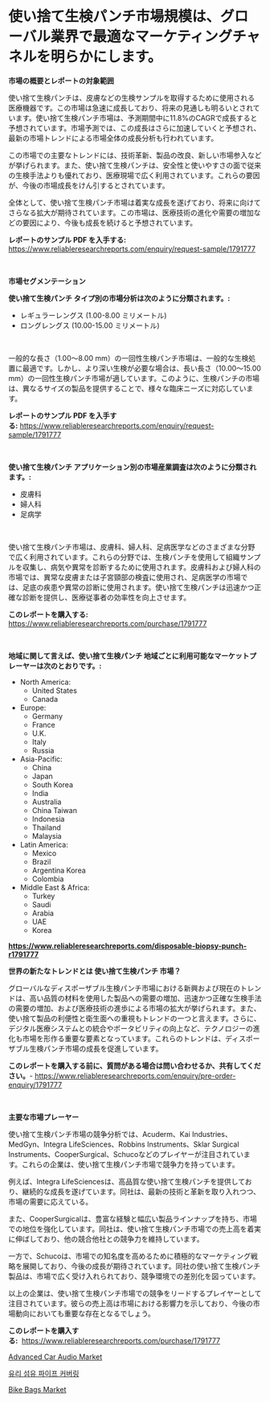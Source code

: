 <p><h1>使い捨て生検パンチ市場規模は、グローバル業界で最適なマーケティングチャネルを明らかにします。</h1></p><p><strong>市場の概要とレポートの対象範囲</strong></p>
<p><p>使い捨て生検パンチは、皮膚などの生検サンプルを取得するために使用される医療機器です。この市場は急速に成長しており、将来の見通しも明るいとされています。使い捨て生検パンチ市場は、予測期間中に11.8%のCAGRで成長すると予想されています。市場予測では、この成長はさらに加速していくと予想され、最新の市場トレンドによる市場全体の成長分析も行われています。</p><p>この市場での主要なトレンドには、技術革新、製品の改良、新しい市場参入などが挙げられます。また、使い捨て生検パンチは、安全性と使いやすさの面で従来の生検手法よりも優れており、医療現場で広く利用されています。これらの要因が、今後の市場成長をけん引するとされています。</p><p>全体として、使い捨て生検パンチ市場は着実な成長を遂げており、将来に向けてさらなる拡大が期待されています。この市場は、医療技術の進化や需要の増加などの要因により、今後も成長を続けると予想されています。</p></p>
<p><strong>レポートのサンプル PDF を入手する:</strong> <a href="https://www.reliableresearchreports.com/enquiry/request-sample/1791777">https://www.reliableresearchreports.com/enquiry/request-sample/1791777</a></p>
<p>&nbsp;</p>
<p><strong>市場セグメンテーション</strong></p>
<p><strong>使い捨て生検パンチ タイプ別の市場分析は次のように分類されます。:</strong></p>
<p><ul><li>レギュラーレングス (1.00-8.00 ミリメートル)</li><li>ロングレングス (10.00-15.00 ミリメートル)</li></ul></p>
<p>&nbsp;</p>
<p><p>一般的な長さ（1.00〜8.00 mm）の一回性生検パンチ市場は、一般的な生検処置に最適です。しかし、より深い生検が必要な場合は、長い長さ（10.00〜15.00 mm）の一回性生検パンチ市場が適しています。このように、生検パンチの市場は、異なるサイズの製品を提供することで、様々な臨床ニーズに対応しています。</p></p>
<p><strong>レポートのサンプル PDF を入手する:</strong>&nbsp;<a href="https://www.reliableresearchreports.com/enquiry/request-sample/1791777">https://www.reliableresearchreports.com/enquiry/request-sample/1791777</a></p>
<p>&nbsp;</p>
<p><strong> 使い捨て生検パンチ アプリケーション別の市場産業調査は次のように分類されます。:</strong></p>
<p><ul><li>皮膚科</li><li>婦人科</li><li>足病学</li></ul></p>
<p>&nbsp;</p>
<p><p>使い捨て生検パンチ市場は、皮膚科、婦人科、足病医学などのさまざまな分野で広く利用されています。これらの分野では、生検パンチを使用して組織サンプルを収集し、病気や異常を診断するために使用されます。皮膚科および婦人科の市場では、異常な皮膚または子宮頸部の検査に使用され、足病医学の市場では、足底の疾患や異常の診断に使用されます。使い捨て生検パンチは迅速かつ正確な診断を提供し、医療従事者の効率性を向上させます。</p></p>
<p><strong>このレポートを購入する:</strong>&nbsp; <a href="https://www.reliableresearchreports.com/purchase/1791777">https://www.reliableresearchreports.com/purchase/1791777</a></p>
<p>&nbsp;</p>
<p><strong>地域に関して言えば、使い捨て生検パンチ 地域ごとに利用可能なマーケットプレーヤーは次のとおりです。:</strong></p>
<p><ul>
    <li>
        North America:
        <ul>
            <li>United States</li>
            <li>Canada</li>
        </ul>
    </li>
    <li>
        Europe:
        <ul>
            <li>Germany</li>
            <li>France</li>
            <li>U.K.</li>
            <li>Italy</li>
            <li>Russia</li>
        </ul>
    </li>
    <li>
        Asia-Pacific:
        <ul>
            <li>China</li>
            <li>Japan</li>
            <li>South Korea</li>
            <li>India</li>
            <li>Australia</li>
            <li>China Taiwan</li>
            <li>Indonesia</li>
            <li>Thailand</li>
            <li>Malaysia</li>
        </ul>
    </li>
    <li>
        Latin America:
        <ul>
            <li>Mexico</li>
            <li>Brazil</li>
            <li>Argentina Korea</li>
            <li>Colombia</li>
        </ul>
    </li>
    <li>
        Middle East & Africa:
        <ul>
            <li>Turkey</li>
            <li>Saudi</li>
            <li>Arabia</li>
            <li>UAE</li>
            <li>Korea</li>
        </ul>
    </li>
    </ul></p>
<p><strong><a href="https://www.reliableresearchreports.com/disposable-biopsy-punch-r1791777">https://www.reliableresearchreports.com/disposable-biopsy-punch-r1791777</a></strong>&nbsp;</p>
<p><strong>世界の新たなトレンドとは 使い捨て生検パンチ 市場？</strong></p>
<p><p>グローバルなディスポーザブル生検パンチ市場における新興および現在のトレンドは、高い品質の材料を使用した製品への需要の増加、迅速かつ正確な生検手法の需要の増加、および医療技術の進歩による市場の拡大が挙げられます。また、使い捨て製品の利便性と衛生面への重視もトレンドの一つと言えます。さらに、デジタル医療システムとの統合やポータビリティの向上など、テクノロジーの進化も市場を形作る重要な要素となっています。これらのトレンドは、ディスポーザブル生検パンチ市場の成長を促進しています。</p></p>
<p><strong>このレポートを購入する前に、質問がある場合は問い合わせるか、共有してください。</strong>- <a href="https://www.reliableresearchreports.com/enquiry/pre-order-enquiry/1791777">https://www.reliableresearchreports.com/enquiry/pre-order-enquiry/1791777</a></p>
<p>&nbsp;</p>
<p><strong>主要な市場プレーヤー</strong></p>
<p><p>使い捨て生検パンチ市場の競争分析では、Acuderm、Kai Industries、MedGyn、Integra LifeSciences、Robbins Instruments、Sklar Surgical Instruments、CooperSurgical、Schucoなどのプレイヤーが注目されています。これらの企業は、使い捨て生検パンチ市場で競争力を持っています。</p><p>例えば、Integra LifeSciencesは、高品質な使い捨て生検パンチを提供しており、継続的な成長を遂げています。同社は、最新の技術と革新を取り入れつつ、市場の需要に応えている。</p><p>また、CooperSurgicalは、豊富な経験と幅広い製品ラインナップを持ち、市場での地位を強化しています。同社は、使い捨て生検パンチ市場での売上高を着実に伸ばしており、他の競合他社との競争力を維持しています。</p><p>一方で、Schucoは、市場での知名度を高めるために積極的なマーケティング戦略を展開しており、今後の成長が期待されています。同社の使い捨て生検パンチ製品は、市場で広く受け入れられており、競争環境での差別化を図っています。</p><p>以上の企業は、使い捨て生検パンチ市場での競争をリードするプレイヤーとして注目されています。彼らの売上高は市場における影響力を示しており、今後の市場動向においても重要な存在となるでしょう。</p></p>
<p><strong>このレポートを購入する:</strong>&nbsp;&nbsp;<a href="https://www.reliableresearchreports.com/purchase/1791777">https://www.reliableresearchreports.com/purchase/1791777</a></p>
<p><p><a href="https://www.linkedin.com/pulse/advanced-car-audio-market-research-report-provides-critical-clxye?trackingId=XbHgbUs4SD%2F2dlMjVyjacg%3D%3D">Advanced Car Audio Market</a></p><p><a href="https://medium.com/@joehodytkiewicz980/%EC%9C%A0%EB%A6%AC%EC%84%AC%EC%9C%A0-%ED%8C%8C%EC%9D%B4%ED%94%84-%EC%BB%A4%EB%B2%84%EB%A7%81-%EC%8B%9C%EC%9E%A5-%EC%A1%B0%EC%82%AC-%EB%B3%B4%EA%B3%A0%EC%84%9C-%EA%B7%B8-%EC%97%AD%EC%82%AC-%EB%B0%8F-2031%EB%85%84%EA%B9%8C%EC%A7%80%EC%9D%98-%EC%98%88%EC%B8%A1%EA%B9%8C%EC%A7%80-2024%EB%85%84-7c4a149ef226">유리 섬유 파이프 커버링</a></p><p><a href="https://www.linkedin.com/pulse/bike-bags-market-size-growth-outlook-from-2024-2031-projecting-dolkf?trackingId=aSkFYEaxr%2BAhl8%2FkqH7RUg%3D%3D">Bike Bags Market</a></p></p>